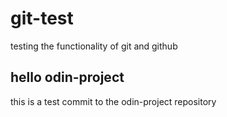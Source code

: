 # git-test

testing the functionality of git and github

## hello odin-project
this is a test commit to the odin-project repository